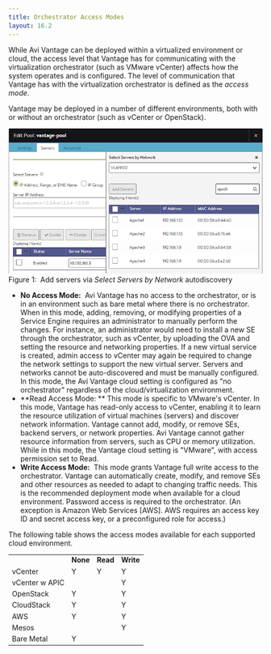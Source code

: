 ```yaml
---
title: Orchestrator Access Modes
layout: 16.2
---
```

While Avi Vantage can be deployed within a virtualized environment or cloud, the access level that Vantage has for communicating with the virtualization orchestrator (such as VMware vCenter) affects how the system operates and is configured. The level of communication that Vantage has with the virtualization orchestrator is defined as the *access mode*.

Vantage may be deployed in a number of different environments, both with or without an orchestrator (such as vCenter or OpenStack).

<a href="img/SelectbyNetwork.png"><img class="alignnone  wp-image-876" src="img/SelectbyNetwork.png" alt="SelectbyNetwork" width="524" height="287"></a> Figure 1:  Add servers via *Select Servers by Network* autodiscovery  

* **No Access Mode:**  Avi Vantage has no access to the orchestrator, or is in an environment such as bare metal where there is no orchestrator. When in this mode, adding, removing, or modifying properties of a Service Engine requires an administrator to manually perform the changes. For instance, an administrator would need to install a new SE through the orchestrator, such as vCenter, by uploading the OVA and setting the resource and networking properties. If a new virtual service is created, admin access to vCenter may again be required to change the network settings to support the new virtual server. Servers and networks cannot be auto-discovered and must be manually configured. In this mode, the Avi Vantage cloud setting is configured as "no orchestrator" regardless of the cloud/virtualization environment. 
* **Read Access Mode: ** This mode is specific to VMware's vCenter. In this mode, Vantage has read-only access to vCenter, enabling it to learn the resource utilization of virtual machines (servers) and discover network information. Vantage cannot add, modify, or remove SEs, backend servers, or network properties. Avi Vantage cannot gather resource information from servers, such as CPU or memory utilization. While in this mode, the Vantage cloud setting is "VMware", with access permission set to Read. 
* **Write Access Mode:**  This mode grants Vantage full write access to the orchestrator. Vantage can automatically create, modify, and remove SEs and other resources as needed to adapt to changing traffic needs. This is the recommended deployment mode when available for a cloud environment. Password access is required to the orchestrator. (An exception is Amazon Web Services [AWS]. AWS requires an access key ID and secret access key, or a preconfigured role for access.)  

The following table shows the access modes available for each supported cloud environment.

<table class=" table table-bordered table-hover">   
<tbody>         
<tr>     
<td></td>
<td><strong>None</strong></td>
<td><strong>Read</strong></td>
<td><strong>Write</strong></td>
</tr>
<tr>     
<td>vCenter</td>
<td>Y</td>
<td>Y</td>
<td>Y</td>
</tr>
<tr>     
<td>vCenter w APIC</td>
<td></td>
<td></td>
<td>Y</td>
</tr>
<tr>     
<td>OpenStack</td>
<td>Y</td>
<td></td>
<td>Y</td>
</tr>
<tr>     
<td>CloudStack</td>
<td>Y</td>
<td></td>
<td>Y</td>
</tr>
<tr>     
<td>AWS</td>
<td>Y</td>
<td></td>
<td>Y</td>
</tr>
<tr>     
<td>Mesos</td>
<td></td>
<td></td>
<td>Y</td>
</tr>
<tr>     
<td>Bare Metal</td>
<td>Y</td>
<td></td>
<td></td>
</tr>
</tbody>
</table> 